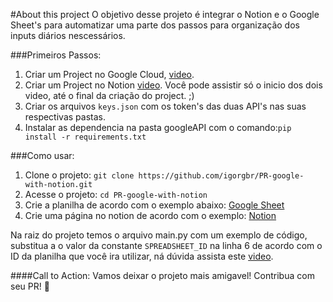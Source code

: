 #About this project
O objetivo desse projeto é integrar o Notion e o Google Sheet's para automatizar uma parte dos passos para organização dos inputs diários nescessários.

###Primeiros Passos:
1. Criar um Project no Google Cloud, [video](https://youtu.be/Urh5BQmssJs).
2. Criar um Project no Notion [video](https://www.youtube.com/watch?v=sdn1HgxLwEg).
Você pode assistir só o inicio dos dois video, até o final da criação do project. ;)
3. Criar os arquivos `keys.json` com os token's das duas API's nas suas respectivas pastas.
4. Instalar as dependencia na pasta googleAPI com o comando:`pip install -r requirements.txt`

###Como usar:
1. Clone o projeto: `git clone https://github.com/igorgbr/PR-google-with-notion.git`
2. Acesse o projeto: `cd PR-google-with-notion `
3. Crie a planilha de acordo com o exemplo abaixo:
[Google Sheet](imgs/sheets.png "Exemplo de planilha")
4. Crie uma página no notion de acordo com o exemplo:
[Notion](imgs/notion.png "Exemplo de Página no Notion") 

Na raiz do projeto temos o arquivo main.py com um exemplo de código, substitua a o valor da constante `SPREADSHEET_ID` na linha 6 de acordo com o ID da planilha que você ira utilizar, ná dúvida assista este [video](https://youtu.be/Urh5BQmssJs).


####Call to Action:
Vamos deixar o projeto mais amigavel! 
Contribua com seu PR! 💚    